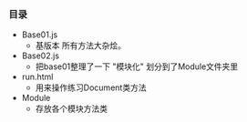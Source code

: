 ### 目录
* Base01.js
    - 基版本 所有方法大杂烩。
* Base02.js
    - 把base01整理了一下 "模块化" 划分到了Module文件夹里
* run.html
    - 用来操作练习Document类方法
* Module
    - 存放各个模块方法类
